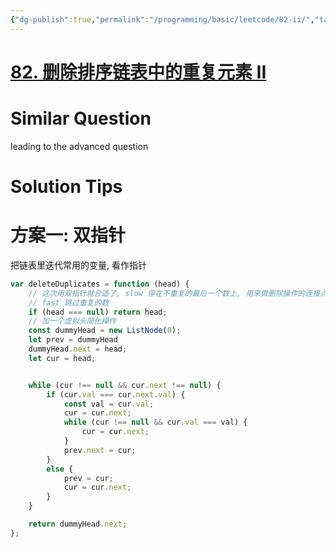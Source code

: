 ```yaml
---
{"dg-publish":true,"permalink":"/programming/basic/leetcode/82-ii/","tags":["leetcode/pointer/fast-slow","leetcode/pointer/in-place"]}
---
```



# [82. 删除排序链表中的重复元素 II](https://leetcode.cn/problems/remove-duplicates-from-sorted-list-ii/)

# Similar Question

leading to the advanced question

# Solution Tips

# 方案一: 双指针

把链表里迭代常用的变量, 看作指针

```js
var deleteDuplicates = function (head) {
    // 这次用双指针就合适了, slow 停在不重复的最后一个数上, 用来做删除操作的连接点
    // fast 跳过重复的数
    if (head === null) return head;
    // 加一个虚拟头简化操作
    const dummyHead = new ListNode(0);
    let prev = dummyHead
    dummyHead.next = head;
    let cur = head;


    while (cur !== null && cur.next !== null) {
        if (cur.val === cur.next.val) {
            const val = cur.val;
            cur = cur.next;
            while (cur !== null && cur.val === val) {
                cur = cur.next;
            }
            prev.next = cur;
        }
        else {
            prev = cur;
            cur = cur.next;
        }
    }

    return dummyHead.next;
};
```
